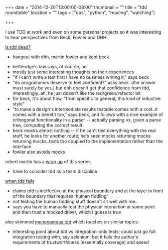 +++
date = "2014-12-20T13:00:00-08:00"
thumbnail = ""
title = "tdd roundtable"
location = ""
tags = ["ops", "python", "reading", "watching"]

+++

I use TDD at work and even on some personal projects
so it was interesting to hear perspectives from Beck, Fowler and DHH.

[is tdd dead?](https://www.youtube.com/watch?v=z9quxZsLcfo)
- hangout with dhh, martin fowler and kent beck

 * betteridge's law says, of course, no
 * mostly just some interesting thoughts on their experiences
 * "if I can't write a test first I have no business writing it," says beck
 * "do programmers deserve to feel confident?" asks beck. (the answer must surely be yes.)
but dhh doesn't get that confidence from tdd,
interestingly..ah, he just doesn't like the red/green/refactor bit
 * for beck, it's about flow, "from specific to general, this kind of inductive style"
 * "to make a design's intermediate results testable comes with a cost..it comes with a benefit too," says beck,
and follows with a nice example of orthogonal functionality in a parser --
actually parsing vs, given a parse tree, computing the correct result
 * beck mocks almost nothing -- if he can't test everything with the real stuff,
he looks for another route; he's seen mocks returning mocks returning mocks..tests
too coupled to the implementation rather than the interface
 * fowler also avoids mocks

robert martin has a
[wrap up](http://blog.cleancoder.com/uncle-bob/2014/06/17/IsTddDeadFinalThoughts.html)
of this series

 * have to consider tdd as a team discipline

[when tdd fails](http://blog.8thlight.com/uncle-bob/2014/04/30/When-tdd-does-not-work.html)

 * claims tdd is ineffective at the physical boundary
and at the layer in front of the boundary that requires 'human fiddling'
 * not testing the human fiddling stuff doesn't sit well with me..
 * says you have to manually test the physical interaction at some point
and then trust a mocked driver, which I guess is true

also skimmed [monogamous tdd](http://blog.8thlight.com/uncle-bob/2014/04/25/MonogamousTDD.html)
which touches on similar topics:

 * interesting point about tdd vs integration-only tests;
could just go full integration testing with, say selenium.
but it fails the author's requirements of trustworthiness (essentially coverage) and speed

